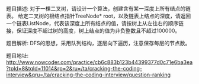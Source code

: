 ﻿题目描述:
对于一棵二叉树，请设计一个算法，创建含有某一深度上所有结点的链表。
给定二叉树的根结点指针TreeNode* root，以及链表上结点的深度，请返回一个链表ListNode，代表该深度上所有结点的值，请按树上从左往右的顺序链接，保证深度不超过树的高度，树上结点的值为非负整数且不超过100000。

题目解析:
DFS的思想，采用队列结构，逐层向下遍历，注意保存每层的节点数。

题目地址:
http://www.nowcoder.com/practice/cb6c883b123b44399377d0c71e6ba3ea?tpId=8&tqId=11014&rp=2&ru=/ta/cracking-the-coding-interview&qru=/ta/cracking-the-coding-interview/question-ranking